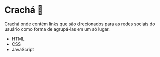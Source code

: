 # Crachá 🤳
Crachá onde contém links que são direcionados para as redes sociais do usuário como forma de agrupá-las em um só lugar.

+ HTML
+ CSS
+ JavaScript
